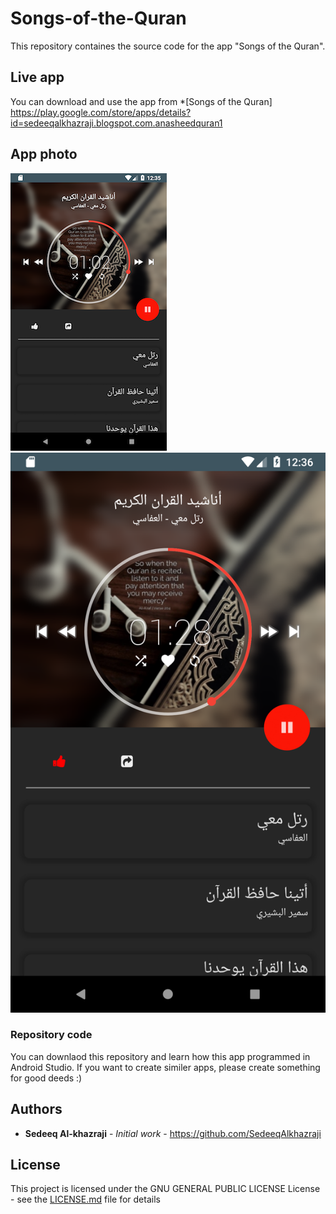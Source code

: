 # Songs-of-the-Quran
This repository containes the source code for the app "Songs of the Quran". 

## Live app
You can download and use the app from *[Songs of the Quran] https://play.google.com/store/apps/details?id=sedeeqalkhazraji.blogspot.com.anasheedquran1


## App photo

<img src="https://github.com/SedeeqAlkhazraji/Songs-of-the-Quran/blob/master/app/Screenshot1.png">

<img src="https://github.com/SedeeqAlkhazraji/Songs-of-the-Quran/blob/master/app/Screenshot2.png">


### Repository code
You can downlaod this repository and learn how this app programmed in Android Studio. If you want to create similer apps, please create something for good deeds :)

## Authors
* **Sedeeq Al-khazraji** - *Initial work* -
https://github.com/SedeeqAlkhazraji

## License
This project is licensed under the  GNU GENERAL PUBLIC LICENSE License - see the [LICENSE.md](LICENSE.md) file for details
 
